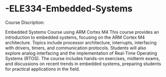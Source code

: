 # -ELE334-Embedded-Systems

Course Discription:

Embedded Systems Course using ARM Cortex M4
This course provides an introduction to embedded systems, focusing on the ARM Cortex M4 architecture. 
Topics include processor architecture, interrupts, interfacing with drivers, timers, and communication protocols. 
Students will also explore analog interfacing and the implementation of Real-Time Operating Systems (RTOS).
The course includes hands-on exercises, midterm exams, and discussions on recent trends in embedded systems, 
preparing students for practical applications in the field.
